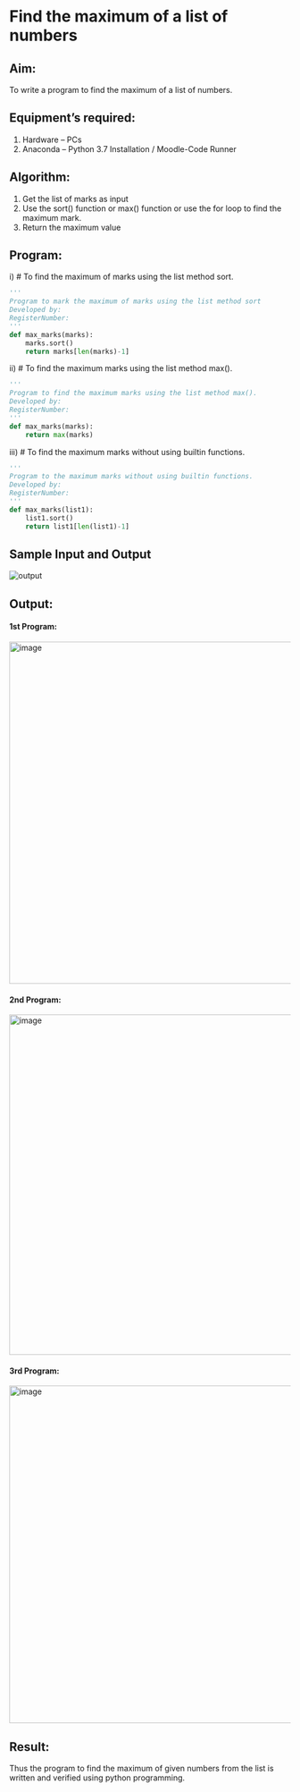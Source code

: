 # Find the maximum of a list of numbers
## Aim:
To write a program to find the maximum of a list of numbers.
## Equipment’s required:
1.	Hardware – PCs
2.	Anaconda – Python 3.7 Installation / Moodle-Code Runner
## Algorithm:
1.	Get the list of marks as input
2.	Use the sort() function or max() function or use the for loop to find the maximum mark.
3.	Return the maximum value
## Program:

i)	# To find the maximum of marks using the list method sort.
```Python
''' 
Program to mark the maximum of marks using the list method sort
Developed by: 
RegisterNumber: 
'''
def max_marks(marks):
    marks.sort()
    return marks[len(marks)-1]

```

ii)	# To find the maximum marks using the list method max().
```Python
''' 
Program to find the maximum marks using the list method max().
Developed by: 
RegisterNumber: 
'''
def max_marks(marks):
    return max(marks)
```

iii) # To find the maximum marks without using builtin functions.
```Python
''' 
Program to the maximum marks without using builtin functions.
Developed by: 
RegisterNumber: 
'''
def max_marks(list1):
    list1.sort()
    return list1[len(list1)-1]
```
## Sample Input and Output
![output](./img/max_marks1.jpg) 

## Output:
#### 1st Program:
<img width="612" alt="image" src="https://github.com/Nijeesh-bit/FindMaximum/assets/89188014/10c17172-af89-4ffc-8e6f-b5042959a3c9">

#### 2nd Program:
<img width="609" alt="image" src="https://github.com/Nijeesh-bit/FindMaximum/assets/89188014/66d8c195-42de-496e-849f-ee088637940c">

#### 3rd Program:
<img width="604" alt="image" src="https://github.com/Nijeesh-bit/FindMaximum/assets/89188014/5579400a-f9a9-4223-bc52-eca7562aec20">

## Result:
Thus the program to find the maximum of given numbers from the list is written and verified using python programming.
